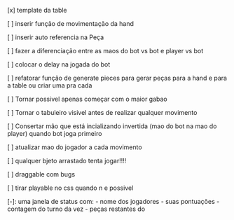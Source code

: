 



[x] template da table

[ ] inserir função de movimentação da hand

[ ] inserir auto referencia na Peça

[ ] fazer a diferenciação entre as maos do bot vs bot e player vs bot

[ ] colocar o delay na jogada do bot

[ ] refatorar função de generate pieces para gerar peças para a hand e para a table ou criar uma pra cada

[ ] Tornar possivel apenas começar com o maior gabao

[ ] Tornar o tabuleiro visivel antes de realizar qualquer movimento

[ ] Consertar mão que está incializando invertida (mao do bot na mao do player) quando bot joga primeiro

[ ] atualizar mao do jogador a cada movimento

[ ] qualquer bjeto arrastado tenta jogar!!!!

[ ] draggable com bugs

[ ] tirar playable no css quando n e possivel

[-]: uma janela de status com:
    - nome dos jogadores
    - suas pontuações
    - contagem do turno da vez
    - peças restantes do 
